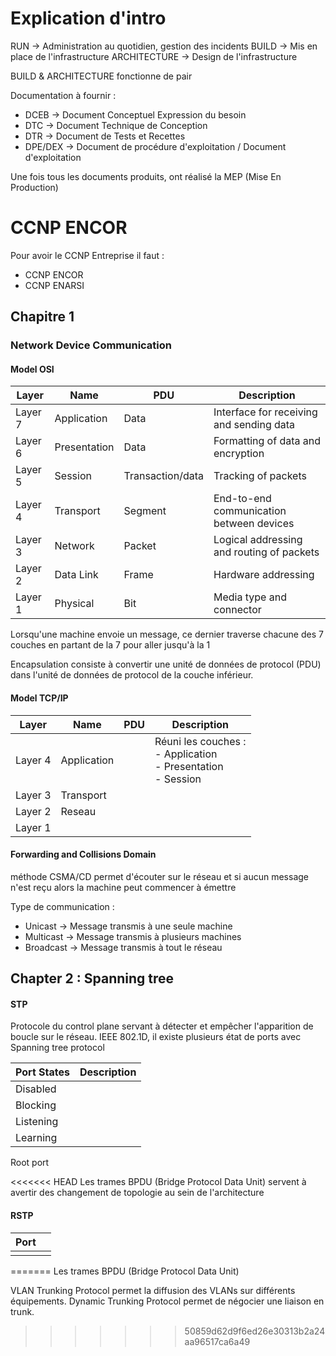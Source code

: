 # Explication d'intro
RUN -> Administration au quotidien, gestion des incidents
BUILD -> Mis en place de l'infrastructure
ARCHITECTURE -> Design de l'infrastructure

BUILD & ARCHITECTURE fonctionne de pair


Documentation à fournir :
- DCEB -> Document Conceptuel Expression du besoin
- DTC -> Document Technique de Conception
- DTR -> Document de Tests et Recettes
- DPE/DEX -> Document de procédure d'exploitation / Document d'exploitation

Une fois tous les documents produits, ont réalisé la MEP (Mise En Production)

# CCNP ENCOR
Pour avoir le CCNP Entreprise il faut :
- CCNP ENCOR
- CCNP ENARSI

## Chapitre 1

### Network Device Communication
#### Model OSI

| Layer   | Name         | PDU              | Description                               |
| ------- | ------------ | ---------------- | ----------------------------------------- |
| Layer 7 | Application  | Data             | Interface for receiving and sending data  |
| Layer 6 | Presentation | Data             | Formatting of data and encryption         |
| Layer 5 | Session      | Transaction/data | Tracking of packets                       |
| Layer 4 | Transport    | Segment          | End-to-end communication between devices  |
| Layer 3 | Network      | Packet           | Logical addressing and routing of packets |
| Layer 2 | Data Link    | Frame            | Hardware addressing                       |
| Layer 1 | Physical     | Bit              | Media type and connector                  |

Lorsqu'une machine envoie un message, ce dernier traverse chacune des 7 couches en partant de la 7 pour aller jusqu'à la 1

Encapsulation consiste à convertir une unité de données de protocol (PDU) dans l'unité de données de protocol de la couche inférieur.


#### Model TCP/IP

| Layer   | Name        | PDU | Description                                                         |
| ------- | ----------- | --- | ------------------------------------------------------------------- |
| Layer 4 | Application |     | Réuni les couches :<br>- Application<br>- Presentation<br>- Session |
| Layer 3 | Transport   |     |                                                                     |
| Layer 2 | Reseau      |     |                                                                     |
| Layer 1 |             |     |                                                                     |

#### Forwarding and Collisions Domain

méthode CSMA/CD permet d'écouter sur le réseau et si aucun message n'est reçu alors la machine peut commencer à émettre

Type de communication :
- Unicast -> Message transmis à une seule machine
- Multicast -> Message transmis à plusieurs machines
- Broadcast -> Message transmis à tout le réseau


## Chapter 2 : Spanning tree

#### STP
Protocole du control plane servant à détecter et empêcher l'apparition de boucle sur le réseau. IEEE 802.1D, il existe plusieurs état de ports avec Spanning tree protocol

| Port States | Description |
| ----------- | ----------- |
| Disabled    |             |
| Blocking    |             |
| Listening   |             |
| Learning    |             |

Root port

<<<<<<< HEAD
Les trames BPDU (Bridge Protocol Data Unit) servent à avertir des changement de topologie au sein de l'architecture


#### RSTP

| Port |     |
| ---- | --- |
|      |     |
=======
Les trames BPDU (Bridge Protocol Data Unit) 

VLAN Trunking Protocol permet la diffusion des VLANs sur différents équipements.
Dynamic Trunking Protocol permet de négocier une liaison en trunk.
>>>>>>> 50859d62d9f6ed26e30313b2a24aa96517ca6a49
